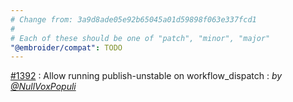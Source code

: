 ```yaml
---
# Change from: 3a9d8ade05e92b65045a01d59898f063e337fcd1
#
# Each of these should be one of "patch", "minor", "major"
"@embroider/compat": TODO
---
```


[#1392](https://github.com/embroider-build/embroider/pull/1392) : Allow running publish-unstable on workflow_dispatch : _by [@NullVoxPopuli](https://github.com/NullVoxPopuli)_
